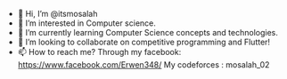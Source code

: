 - 👋 Hi, I’m @itsmosalah
- 👀 I’m interested in Computer science.
- 🌱 I’m currently learning Computer Science concepts and technologies.
- 💞️ I’m looking to collaborate on competitive programming and Flutter!
- 📫 How to reach me? Through my facebook: https://www.facebook.com/Erwen348/
  My codeforces : mosalah_02
